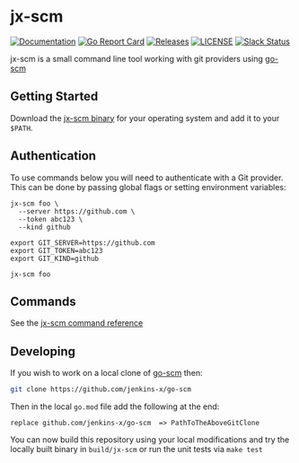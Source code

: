# jx-scm

[![Documentation](https://godoc.org/github.com/jenkins-x-plugins/jx-scm?status.svg)](https://pkg.go.dev/mod/github.com/jenkins-x-plugins/jx-scm)
[![Go Report Card](https://goreportcard.com/badge/github.com/jenkins-x-plugins/jx-scm)](https://goreportcard.com/report/github.com/jenkins-x-plugins/jx-scm)
[![Releases](https://img.shields.io/github/release-pre/jenkins-x/jx-scm.svg)](https://github.com/jenkins-x-plugins/jx-scm/releases)
[![LICENSE](https://img.shields.io/github/license/jenkins-x/jx-scm.svg)](https://github.com/jenkins-x-plugins/jx-scm/blob/master/LICENSE)
[![Slack Status](https://img.shields.io/badge/slack-join_chat-white.svg?logo=slack&style=social)](https://slack.k8s.io/)

jx-scm is a small command line tool working with git providers using [go-scm](https://github.com/jenkins-x/go-scm)

## Getting Started

Download the [jx-scm binary](https://github.com/jenkins-x-plugins/jx-scm/releases) for your operating system and add it to your `$PATH`.

## Authentication

To use commands below you will need to authenticate with a Git provider.  This can be done by passing global flags or setting environment variables:

```shell
jx-scm foo \
  --server https://github.com \
  --token abc123 \
  --kind github
```

```shell
export GIT_SERVER=https://github.com
export GIT_TOKEN=abc123
export GIT_KIND=github

jx-scm foo
```
## Commands

See the [jx-scm command reference](docs/cmd/jx-scm.md#see-also)

## Developing

If you wish to work on a local clone of [go-scm](https://github.com/jenkins-x/go-scm) then:

```bash                  
git clone https://github.com/jenkins-x/go-scm
```                                          

Then in the local `go.mod` file add the following at the end:


``` 
replace github.com/jenkins-x/go-scm  => PathToTheAboveGitClone
```                                                           

You can now build this repository using your local modifications and try the locally built binary in `build/jx-scm` or run the unit tests via `make test`